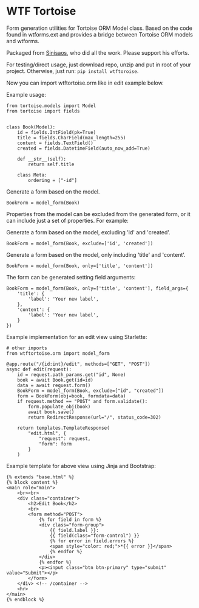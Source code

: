 # WTF Tortoise

Form generation utilities for Tortoise ORM Model class.
Based on the code found in wtforms.ext and provides a bridge between Tortoise ORM models and wtforms.

Packaged from [Sinisaos](https://github.com/sinisaos/wtf-tortoise), who did all the work. Please support his efforts.

For testing/direct usage, just download repo, unzip and put in root of your project.  Otherwise, just run: `pip install wtftoroise`.

Now you can import wtftortoise.orm like in edit example below.

Example usage:

```shell
from tortoise.models import Model
from tortoise import fields


class Book(Model):
    id = fields.IntField(pk=True)
    title = fields.CharField(max_length=255)
    content = fields.TextField()
    created = fields.DatetimeField(auto_now_add=True)

    def __str__(self):
        return self.title

    class Meta:
        ordering = ["-id"]
```

Generate a form based on the model.

```shell
BookForm = model_form(Book)
```

Properties from the model can be excluded from the generated form, or it can
include just a set of properties. For example:

Generate a form based on the model, excluding 'id' and 'created'.

```shell
BookForm = model_form(Book, exclude=['id', 'created'])
```
Generate a form based on the model, only including 'title' and 'content'.

```shell
BookForm = model_form(Book, only=['title', 'content'])
```
The form can be generated setting field arguments:

```shell
BookForm = model_form(Book, only=['title', 'content'], field_args={
    'title': {
        'label': 'Your new label',
    },
    'content': {
        'label': 'Your new label',
    }
})
```
Example implementation for an edit view using Starlette:

```shell
# other imports
from wtftortoise.orm import model_form

@app.route("/{id:int}/edit", methods=["GET", "POST"])
async def edit(request):
    id = request.path_params.get("id", None)
    book = await Book.get(id=id)
    data = await request.form()
    BookForm = model_form(Book, exclude=["id", "created"])
    form = BookForm(obj=book, formdata=data)
    if request.method == "POST" and form.validate():
        form.populate_obj(book)
        await book.save()
        return RedirectResponse(url="/", status_code=302)

    return templates.TemplateResponse(
        "edit.html", {
            "request": request,
            "form": form
        }
    )
```

Example template for above view using Jinja and Bootstrap:

```shell
{% extends "base.html" %}
{% block content %}
<main role="main">
    <br><br>
    <div class="container">
        <h2>Edit Book</h2>
        <br>
        <form method="POST">
            {% for field in form %}
            <div class="form-group">
                {{ field.label }}:
                {{ field(class="form-control") }}
                {% for error in field.errors %}
                <span style="color: red;">*{{ error }}</span>
                {% endfor %}
            </div>
            {% endfor %}
            <p><input class="btn btn-primary" type="submit" value="Submit"></p>
        </form>
    </div> <!-- /container -->
    <hr>
</main>
{% endblock %}
```